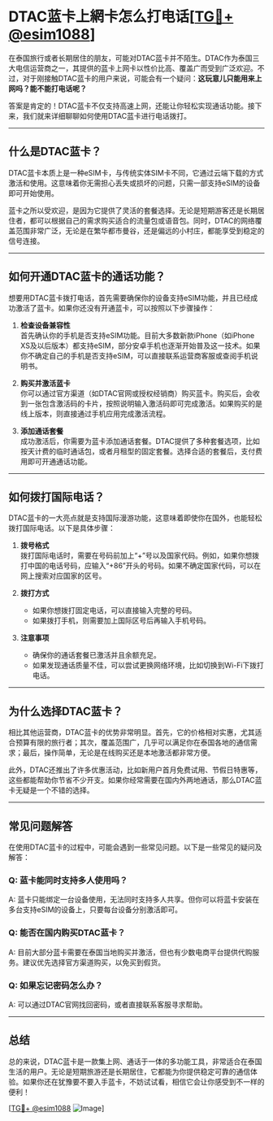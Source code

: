 # DTAC蓝卡上網卡怎么打电话[[TG💪+ @esim1088](https://t.me/s/esim1088)]

在泰国旅行或者长期居住的朋友，可能对DTAC蓝卡并不陌生。DTAC作为泰国三大电信运营商之一，其提供的蓝卡上网卡以性价比高、覆盖广而受到广泛欢迎。不过，对于刚接触DTAC蓝卡的用户来说，可能会有一个疑问：**这玩意儿只能用来上网吗？能不能打电话呢？**

答案是肯定的！DTAC蓝卡不仅支持高速上网，还能让你轻松实现通话功能。接下来，我们就来详细聊聊如何使用DTAC蓝卡进行电话拨打。

---

## 什么是DTAC蓝卡？

DTAC蓝卡本质上是一种eSIM卡，与传统实体SIM卡不同，它通过云端下载的方式激活和使用。这意味着你无需担心丢失或损坏的问题，只需一部支持eSIM的设备即可开始使用。

蓝卡之所以受欢迎，是因为它提供了灵活的套餐选择。无论是短期游客还是长期居住者，都可以根据自己的需求购买适合的流量包或语音包。同时，DTAC的网络覆盖范围非常广泛，无论是在繁华都市曼谷，还是偏远的小村庄，都能享受到稳定的信号连接。

---

## 如何开通DTAC蓝卡的通话功能？

想要用DTAC蓝卡拨打电话，首先需要确保你的设备支持eSIM功能，并且已经成功激活了蓝卡。如果你还没有开通蓝卡，可以按照以下步骤操作：

1. **检查设备兼容性**  
   首先确认你的手机是否支持eSIM功能。目前大多数新款iPhone（如iPhone XS及以后版本）都支持eSIM，部分安卓手机也逐渐开始普及这一技术。如果你不确定自己的手机是否支持eSIM，可以直接联系运营商客服或查阅手机说明书。

2. **购买并激活蓝卡**  
   你可以通过官方渠道（如DTAC官网或授权经销商）购买蓝卡。购买后，会收到一张包含激活码的卡片，按照说明输入激活码即可完成激活。如果购买的是线上版本，则直接通过手机应用完成激活流程。

3. **添加通话套餐**  
   成功激活后，你需要为蓝卡添加通话套餐。DTAC提供了多种套餐选项，比如按天计费的临时通话包，或者月租型的固定套餐。选择合适的套餐后，支付费用即可开通通话功能。

---

## 如何拨打国际电话？

DTAC蓝卡的一大亮点就是支持国际漫游功能，这意味着即使你在国外，也能轻松拨打国际电话。以下是具体步骤：

1. **拨号格式**  
   拨打国际电话时，需要在号码前加上“+”号以及国家代码。例如，如果你想拨打中国的电话号码，应输入“+86”开头的号码。如果不确定国家代码，可以在网上搜索对应国家的区号。

2. **拨打方式**  
   - 如果你想拨打固定电话，可以直接输入完整的号码。
   - 如果拨打手机，则需要加上国际区号后再输入手机号码。

3. **注意事项**  
   - 确保你的通话套餐已激活并且余额充足。
   - 如果发现通话质量不佳，可以尝试更换网络环境，比如切换到Wi-Fi下拨打电话。

---

## 为什么选择DTAC蓝卡？

相比其他运营商，DTAC蓝卡的优势非常明显。首先，它的价格相对实惠，尤其适合预算有限的旅行者；其次，覆盖范围广，几乎可以满足你在泰国各地的通信需求；最后，操作简单，无论是在线购买还是本地激活都非常方便。

此外，DTAC还推出了许多优惠活动，比如新用户首月免费试用、节假日特惠等，这些都能帮助你节省不少开支。如果你经常需要在国内外两地通话，那么DTAC蓝卡无疑是一个不错的选择。

---

## 常见问题解答

在使用DTAC蓝卡的过程中，可能会遇到一些常见问题。以下是一些常见的疑问及解答：

### Q: 蓝卡能同时支持多人使用吗？
A: 蓝卡只能绑定一台设备使用，无法同时支持多人共享。但你可以将蓝卡安装在多台支持eSIM的设备上，只要每台设备分别激活即可。

### Q: 能否在国内购买DTAC蓝卡？
A: 目前大部分蓝卡需要在泰国当地购买并激活，但也有少数电商平台提供代购服务。建议优先选择官方渠道购买，以免买到假货。

### Q: 如果忘记密码怎么办？
A: 可以通过DTAC官网找回密码，或者直接联系客服寻求帮助。

---

## 总结

总的来说，DTAC蓝卡是一款集上网、通话于一体的多功能工具，非常适合在泰国生活的用户。无论是短期旅游还是长期居住，它都能为你提供稳定可靠的通信体验。如果你还在犹豫要不要入手蓝卡，不妨试试看，相信它会让你感受到不一样的便利！

[[TG💪+ @esim1088](https://t.me/s/esim1088) ![Image](https://i.postimg.cc/4NQfJmqS/Snipaste-2025-05-13-00-14-12.png)]